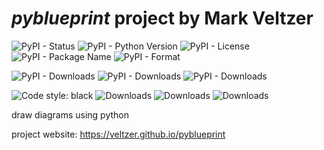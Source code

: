 
# *pyblueprint* project by Mark Veltzer

![PyPI - Status](https://img.shields.io/pypi/status/pyblueprint)
![PyPI - Python Version](https://img.shields.io/pypi/pyversions/pyblueprint)
![PyPI - License](https://img.shields.io/pypi/l/pyblueprint)
![PyPI - Package Name](https://img.shields.io/pypi/v/pyblueprint)
![PyPI - Format](https://img.shields.io/pypi/format/pyblueprint)

![PyPI - Downloads](https://img.shields.io/pypi/dd/pyblueprint)
![PyPI - Downloads](https://img.shields.io/pypi/dw/pyblueprint)
![PyPI - Downloads](https://img.shields.io/pypi/dm/pyblueprint)

![Code style: black](https://img.shields.io/badge/code%20style-black-000000.svg)
![Downloads](https://pepy.tech/badge/pyblueprint)
![Downloads](https://pepy.tech/badge/pyblueprint/month)
![Downloads](https://pepy.tech/badge/pyblueprint/week)


draw diagrams using python

project website: <https://veltzer.github.io/pyblueprint>


